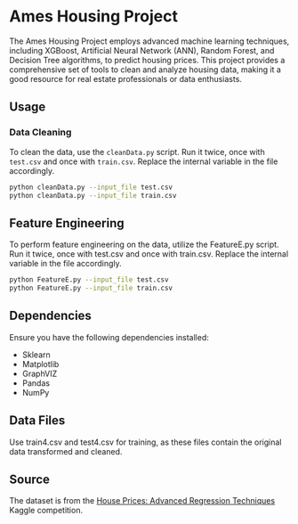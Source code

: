 # Ames Housing Project

The Ames Housing Project employs advanced machine learning techniques, including XGBoost, Artificial Neural Network (ANN), Random Forest, and Decision Tree algorithms, to predict housing prices. This project provides a comprehensive set of tools to clean and analyze housing data, making it a good resource for real estate professionals or data enthusiasts.

## Usage

### Data Cleaning
To clean the data, use the `cleanData.py` script. Run it twice, once with `test.csv` and once with `train.csv`. Replace the internal variable in the file accordingly.

```bash
python cleanData.py --input_file test.csv
python cleanData.py --input_file train.csv
```

## Feature Engineering
To perform feature engineering on the data, utilize the FeatureE.py script. Run it twice, once with test.csv and once with train.csv. Replace the internal variable in the file accordingly.
```bash
python FeatureE.py --input_file test.csv
python FeatureE.py --input_file train.csv
```

## Dependencies
Ensure you have the following dependencies installed:
- Sklearn
- Matplotlib
- GraphVIZ
- Pandas
- NumPy

## Data Files
Use train4.csv and test4.csv for training, as these files contain the original data transformed and cleaned.


## Source
The dataset is from the [House Prices: Advanced Regression Techniques](https://www.kaggle.com/competitions/house-prices-advanced-regression-techniques) Kaggle competition.

